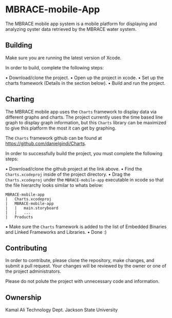 # MBRACE-mobile-App

The MBRACE mobile app system is a mobile platform for displaying and analyzing oyster data retrieved by the MBRACE water system.

## Building

Make sure you are running the latest version of Xcode.

In order to build, complete the following steps:

• Download/clone the project.
• Open up the project in xcode.
• Set up the charts framework (Details in the section below).
• Build and run the project.

## Charting

The MBRACE mobile app uses the `Charts` framework to display data via different graphs and charts.
The project currently uses the time based line graph to display graph information, but this `Charts` library can be maximized to give this platform the most it can get by graphing.

The `Charts` framework github can be found at https://github.com/danielgindi/Charts.

In order to successfully build the project, you must complete the following steps:

• Download/clone the github project at the link above.
• Find the `Charts.xcodeproj` inside of the project directory.
• Drag the `Charts.xcodeproj` under the `MBRACE-mobile-app` executable in xcode so that the file hierarchy looks similar to whats below:

```
MBRACE-mobile-app
|	Charts.xcodeproj
|	MBRACE-mobile-app
|	|	main.storyboard
|	|	...
|	Products
```

• Make sure the `Charts` framework is added to the list of Embedded Binaries and Linked Frameworks and Libraries.
• Done :)

## Contributing

In order to contribute, please clone the repository, make changes, and submit a pull request.
Your changes will be reviewed by the owner or one of the project administrators. 

Please do not polute the project with unnecessary code and information.

## Ownership

Kamal Ali
Technology Dept.
Jackson State University